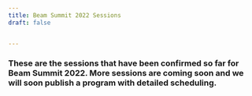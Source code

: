 ```yaml
---
title: Beam Summit 2022 Sessions
draft: false


---
```


### These are the sessions that have been confirmed so far for Beam Summit 2022. More sessions are coming soon and we will soon publish a program with detailed scheduling.

